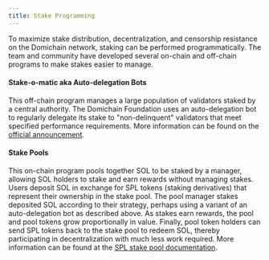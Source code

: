 ```yaml
---
title: Stake Programming
---
```


To maximize stake distribution, decentralization, and censorship resistance on
the Domichain network, staking can be performed programmatically. The team
and community have developed several on-chain and off-chain programs to make
stakes easier to manage.

#### Stake-o-matic aka Auto-delegation Bots

This off-chain program manages a large population of validators staked by a
central authority. The Domichain Foundation uses an auto-delegation bot to regularly delegate its
stake to "non-delinquent" validators that meet specified performance requirements. More information can be found on the
[official announcement](https://forums.solana.com/t/stake-o-matic-delegation-matching-program/790).

#### Stake Pools

This on-chain program pools together SOL to be staked by a manager, allowing SOL
holders to stake and earn rewards without managing stakes.
Users deposit SOL in exchange for SPL tokens (staking derivatives) that represent their ownership in the stake pool. The pool
manager stakes deposited SOL according to their strategy, perhaps using a variant
of an auto-delegation bot as described above. As stakes earn rewards, the pool and pool tokens
grow proportionally in value. Finally, pool token holders can send SPL tokens
back to the stake pool to redeem SOL, thereby participating in decentralization with much
less work required. More information can be found at the
[SPL stake pool documentation](https://spl.solana.com/stake-pool).
